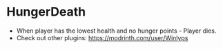 # HungerDeath
- When player has the lowest health and no hunger points - Player dies. 
- Check out other plugins: https://modrinth.com/user/Winlyps
